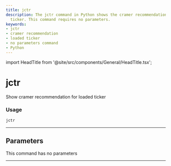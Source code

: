 ```yaml
---
title: jctr
description: The jctr command in Python shows the cramer recommendation for the loaded
  ticker. This command requires no parameters.
keywords:
- jctr
- cramer recommendation
- loaded ticker
- no parameters command
- Python
---
```


import HeadTitle from '@site/src/components/General/HeadTitle.tsx';

<HeadTitle title="jctr - Ba - Stocks - Reference | OpenBB Terminal Docs" />

# jctr

Show cramer recommendation for loaded ticker

### Usage

```python
jctr
```

---

## Parameters

This command has no parameters


---
